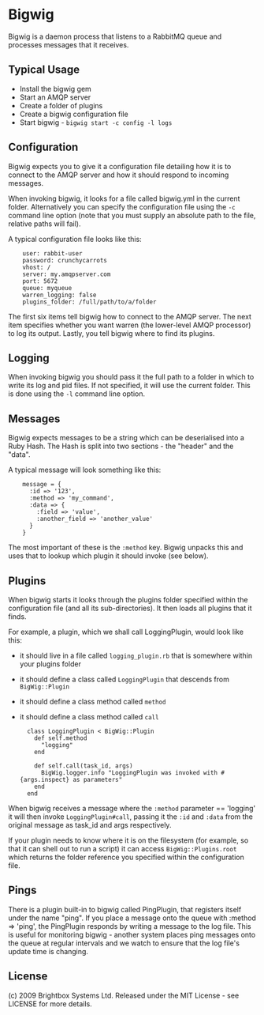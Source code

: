 Bigwig
======

Bigwig is a daemon process that listens to a RabbitMQ queue and processes messages that it receives.  

Typical Usage
-------------

* Install the bigwig gem
* Start an AMQP server
* Create a folder of plugins
* Create a bigwig configuration file
* Start bigwig - `bigwig start -c config -l logs`

Configuration
-------------

Bigwig expects you to give it a configuration file detailing how it is to connect to the AMQP server and how it should respond to incoming messages.  

When invoking bigwig, it looks for a file called bigwig.yml in the current folder.  Alternatively you can specify the configuration file using the `-c` command line option (note that you must supply an absolute path to the file, relative paths will fail).  

A typical configuration file looks like this: 

        user: rabbit-user
        password: crunchycarrots
        vhost: /
        server: my.amqpserver.com
        port: 5672
        queue: myqueue
        warren_logging: false
        plugins_folder: /full/path/to/a/folder

The first six items tell bigwig how to connect to the AMQP server.  The next item specifies whether you want warren (the lower-level AMQP processor) to log its output.  Lastly, you tell bigwig where to find its plugins.  

Logging
-------

When invoking bigwig you should pass it the full path to a folder in which to write its log and pid files.  If not specified, it will use the current folder.  This is done using the `-l` command line option.  

Messages
--------

Bigwig expects messages to be a string which can be deserialised into a Ruby Hash.  The Hash is split into two sections - the "header" and the "data".  

A typical message will look something like this: 

        message = { 
          :id => '123', 
          :method => 'my_command', 
          :data => { 
            :field => 'value', 
            :another_field => 'another_value'
          }
        }

The most important of these is the `:method` key.  Bigwig unpacks this and uses that to lookup which plugin it should invoke (see below).  

Plugins
-------

When bigwig starts it looks through the plugins folder specified within the configuration file (and all its sub-directories).  It then loads all plugins that it finds.  

For example, a plugin, which we shall call LoggingPlugin, would look like this: 

* it should live in a file called `logging_plugin.rb` that is somewhere within your plugins folder
* it should define a class called `LoggingPlugin` that descends from `BigWig::Plugin`
* it should define a class method called `method`
* it should define a class method called `call`

        class LoggingPlugin < BigWig::Plugin
          def self.method
            "logging"
          end
          
          def self.call(task_id, args)
            BigWig.logger.info "LoggingPlugin was invoked with #{args.inspect} as parameters"
          end
        end

When bigwig receives a message where the `:method` parameter == 'logging' it will then invoke `LoggingPlugin#call`, passing it the `:id` and `:data` from the original message as task_id and args respectively.  

If your plugin needs to know where it is on the filesystem (for example, so that it can shell out to run a script) it can access `BigWig::Plugins.root` which returns the folder reference you specified within the configuration file.  

Pings
-----

There is a plugin built-in to bigwig called PingPlugin, that registers itself under the name "ping".  If you place a message onto the queue with :method => 'ping', the PingPlugin responds by writing a message to the log file.  This is useful for monitoring bigwig - another system places ping messages onto the queue at regular intervals and we watch to ensure that the log file's update time is changing.  

License
-------

(c) 2009 Brightbox Systems Ltd.  Released under the MIT License - see LICENSE for more details.  


